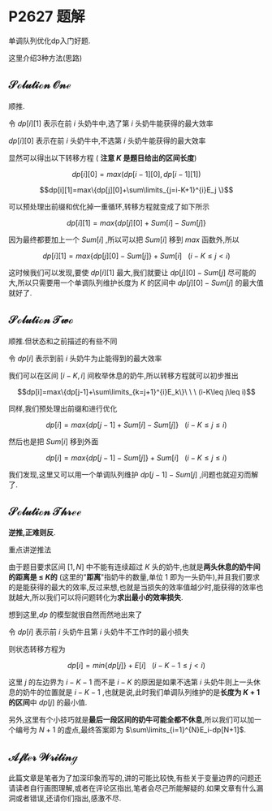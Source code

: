 # P2627 题解

单调队列优化dp入门好题.

这里介绍3种方法(思路)

## $\mathcal{Solution\ One}$

顺推.

令 $dp[i][1]$ 表示在前 $i$ 头奶牛中,选了第 $i$ 头奶牛能获得的最大效率

$dp[i][0]$ 表示在前 $i$ 头奶牛中,不选第 $i$ 头奶牛能获得的最大效率

显然可以得出以下转移方程 ( **注意 $K$ 是题目给出的区间长度**)

$$dp[i][0]=max(dp[i-1][0],dp[i-1][1])$$

$$dp[i][1]=max\{dp[j][0]+\sum\limits_{j=i-K+1}^{i}E_j \}$$

可以预处理出前缀和优化掉一重循环,转移方程就变成了如下所示

$$dp[i][1]=max\{dp[j][0]+Sum[i]-Sum[j]\}$$

因为最终都要加上一个 $Sum[i]$ ,所以可以把 $Sum[i]$ 移到 $max$ 函数外,所以

$$dp[i][1]=max\{dp[j][0]-Sum[j]\}+Sum[i]\ \ \ (i-K\leq j < i)$$

这时候我们可以发现,要使 $dp[i][1]$ 最大,我们就要让 $dp[j][0]-Sum[j]$ 尽可能的大,所以只需要用一个单调队列维护长度为 $K$ 的区间中 $dp[j][0]-Sum[j]$ 的最大值就好了.

## $\mathcal{Solution\ Two}$

顺推.但状态和之前描述的有些不同

令 $dp[i]$ 表示到前 $i$ 头奶牛为止能得到的最大效率

我们可以在区间 $[i-K,i]$ 间枚举休息的奶牛,所以转移方程就可以初步推出

$$dp[i]=max\{dp[j-1]+\sum\limits_{k=j+1}^{i}E_k\}\ \ \ (i-K\leq j\leq i)$$

同样,我们预处理出前缀和进行优化

$$dp[i]=max\{dp[j-1]+Sum[i]-Sum[j]\}\ \ \ (i-K\leq j\leq i)$$

然后也是把 $Sum[i]$ 移到外面

$$dp[i]=max\{dp[j-1]-Sum[j]\}+Sum[i]\ \ \ (i-K\leq j\leq i)$$

我们发现,这里又可以用一个单调队列维护 $dp[j-1]-Sum[j]$ ,问题也就迎刃而解了.

## $\mathcal{Solution\ Three}$

**逆推,正难则反**.

重点讲逆推法

由于题目要求区间 $[1,N]$ 中不能有连续超过 $K$ 头的奶牛,也就是**两头休息的奶牛间的距离是 $\leq$ $K$的** (这里的"**距离**"指奶牛的数量,单位 $1$ 即为一头奶牛),并且我们要求的是能获得的最大的效率,反过来想,也就是当损失的效率值越少时,能获得的效率也就越大,所以我们可以将问题转化为**求出最小的效率损失**.

想到这里,$dp$ 的模型就很自然而然地出来了

令 $dp[i]$ 表示前 $i$ 头奶牛且第 $i$ 头奶牛不工作时的最小损失

则状态转移方程为

$$dp[i]=min\{dp[j]\}+E[i]\ \ \ (i-K-1\leq j<i)$$

这里 $j$ 的左边界为 $i-K-1$ 而不是 $i-K$ 的原因是如果不选第 $i$ 头奶牛则上一头休息的奶牛的位置就是 $i-K-1$ ,也就是说,此时我们单调队列维护的是**长度为 $K+1$ 的区间**中 $dp[j]$ 的最小值.

另外,这里有个小技巧就是**最后一段区间的奶牛可能全都不休息**,所以我们可以加一个编号为 $N+1$ 的虚点,最终答案即为 $\sum\limits_{i=1}^{N}E_i-dp[N+1]$.

## $\mathcal{After\ Writing}$

此篇文章是笔者为了加深印象而写的,讲的可能比较快,有些关于变量边界的问题还请读者自行画图理解,或者在评论区指出,笔者会尽己所能解疑的.如果文章有什么漏洞或者错误,还请你们指出,感激不尽.
